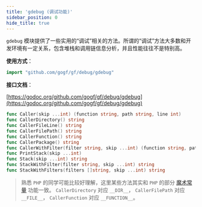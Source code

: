 ```yaml
---
title: 'gdebug (调试功能)'
sidebar_position: 0
hide_title: true
---
```


`gdebug` 模块提供了一些实用的“调试”相关的方法。所谓的“调试”方法大多数和开发环境有一定关系，包含堆栈和调用链信息分析，并且性能往往不是特别高。

**使用方式**：

```  go
import "github.com/gogf/gf/debug/gdebug"

```

**接口文档**：

[https://godoc.org/github.com/gogf/gf/debug/gdebug](https://godoc.org/github.com/gogf/gf/debug/gdebug)

```  go
func Caller(skip ...int) (function string, path string, line int)
func CallerDirectory() string
func CallerFileLine() string
func CallerFilePath() string
func CallerFunction() string
func CallerPackage() string
func CallerWithFilter(filter string, skip ...int) (function string, path string, line int)
func PrintStack(skip ...int)
func Stack(skip ...int) string
func StackWithFilter(filter string, skip ...int) string
func StackWithFilters(filters []string, skip ...int) string

```

> 熟悉 `PHP` 的同学可能比较好理解，这里某些方法其实和 `PHP` 的部分 [魔术常量](https://www.php.net/manual/en/language.constants.predefined.php) 功能一致。 `CallerDirectory` 对应 `__DIR__`， `CallerFilePath` 对应 `__FILE__`， `CallerFunction` 对应 `__FUNCTION__`。